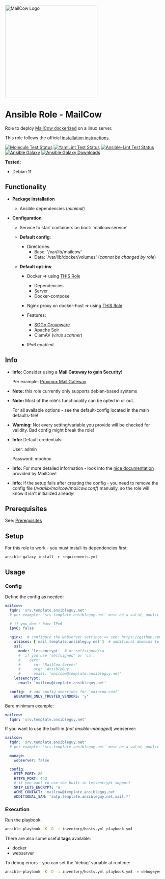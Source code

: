 <a href="https://mailcow.email/">
<img src="https://mailcow.email/img/cow_mailcow.svg" alt="MailCow Logo" width="300"/>
</a>

# Ansible Role - MailCow

Role to deploy [MailCow dockerized](https://github.com/mailcow/mailcow-dockerized) on a linux server.

This role follows the official [installation instructions](https://mailcow.github.io/mailcow-dockerized-docs/de/i_u_m/i_u_m_install/).

[![Molecule Test Status](https://badges.ansibleguy.net/sw_mailcow.molecule.svg)](https://molecule.readthedocs.io/en/latest/)
[![YamlLint Test Status](https://badges.ansibleguy.net/sw_mailcow.yamllint.svg)](https://yamllint.readthedocs.io/en/stable/)
[![Ansible-Lint Test Status](https://badges.ansibleguy.net/sw_mailcow.ansiblelint.svg)](https://ansible-lint.readthedocs.io/en/latest/)
[![Ansible Galaxy](https://img.shields.io/ansible/role/60006)](https://galaxy.ansible.com/ansibleguy/sw_mailcow)
[![Ansible Galaxy Downloads](https://img.shields.io/badge/dynamic/json?color=blueviolet&label=Galaxy%20Downloads&query=%24.download_count&url=https%3A%2F%2Fgalaxy.ansible.com%2Fapi%2Fv1%2Froles%2F60006%2F%3Fformat%3Djson)](https://galaxy.ansible.com/ansibleguy/sw_mailcow)


**Tested:**
* Debian 11

## Functionality

* **Package installation**
  * Ansible dependencies (_minimal_)


* **Configuration**
  * Service to start containers on boot: 'mailcow.service'


  * **Default config**:
    * Directories:
      * Base: '/var/lib/mailcow'
      * Data: '/var/lib/docker/volumes' (_cannot be changed by role_)


  * **Default opt-ins**:
    * Docker => using [THIS Role](https://github.com/ansibleguy/infra_docker_minimal)
      * Dependencies
      * Server
      * Docker-compose
    * Nginx proxy on docker-host => using [THIS Role](https://github.com/ansibleguy/infra_nginx)
  
    * Features:
      * [SOGo Groupware](https://www.sogo.nu/)
      * Apache Solr
      * ClamAV (_virus scanner_)
  
    * IPv6 enabled


## Info

* **Info:** Consider using a **Mail Gateway to gain Security**!

  Per example: [Proxmox Mail Gateway](https://github.com/ansibleguy/sw_proxmox_mail_gw)


* **Note:** this role currently only supports debian-based systems


* **Note:** Most of the role's functionality can be opted in or out.

  For all available options - see the default-config located in the main defaults-file!


* **Warning:** Not every setting/variable you provide will be checked for validity. Bad config might break the role!


* **Info:** Default credentials:

  User: admin

  Password: moohoo


* **Info:** For more detailed information - look into the [nice documentation](https://mailcow.github.io/mailcow-dockerized-docs) provided by MailCow!


* **Info:** If the setup fails after creating the config - you need to remove the config file (_/var/lib/mailcow/mailcow.conf_) manually, so the role will know it isn't initialized already!


## Prerequisites

See: [Prerequisites](https://github.com/ansibleguy/sw_mailcow/blob/stable/Prerequisites.md)


## Setup

For this role to work - you must install its dependencies first:

```
ansible-galaxy install -r requirements.yml
```


## Usage

### Config

Define the config as needed:

```yaml
mailcow:
  fqdn: 'srv.template.ansibleguy.net'
  # per example: 'srv.template.ansibleguy.net' must be a valid, public dns-hostname of the server

  # if you don't have IPv6
  ipv6: false  

  nginx:  # configure the webserver settings => see: https://github.com/ansibleguy/infra_nginx
    aliases: ['mail.template.ansibleguy.net']  # additional domains to add to the certificate
    ssl:
      mode: 'letsencrypt'  # or selfsigned/ca
      #  if you use 'selfsigned' or 'ca':
      #    cert:
      #      cn: 'MailCow Server'
      #      org: 'AnsibleGuy'
      #      email: 'mailcow@template.ansibleguy.net'
    letsencrypt:
      email: 'mailcow@template.ansibleguy.net'

  config:  # add config overrides for 'maincow.conf'
    WEBAUTHN_ONLY_TRUSTED_VENDORS: 'y'
```

Bare minimum example:
```yaml
mailcow:
  fqdn: 'srv.template.ansibleguy.net'
```

If you want to use the built-in (_not ansible-managed_) webserver:
```yaml
mailcow:
  fqdn: 'srv.template.ansibleguy.net'
  # per example: 'srv.template.ansibleguy.net' must be a valid, public dns-hostname of the server

  manage:
    webserver: false

  config:
    HTTP_PORT: 80
    HTTPS_PORT: 443
    # if you want to use the built-in letsencrypt support
    SKIP_LETS_ENCRYPT: 'n'
    ACME_CONTACT: 'mailcow@template.ansibleguy.net'
    ADDITIONAL_SAN: 'smtp.template.ansibleguy.net,mail.*'
```


### Execution

Run the playbook:
```bash
ansible-playbook -K -D -i inventory/hosts.yml playbook.yml
```

There are also some useful **tags** available:
* docker
* webserver

To debug errors - you can set the 'debug' variable at runtime:
```bash
ansible-playbook -K -D -i inventory/hosts.yml playbook.yml -e debug=yes
```
